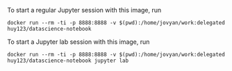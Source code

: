 To start a regular Jupyter session with this image, run

```shell
docker run --rm -ti -p 8888:8888 -v $(pwd):/home/jovyan/work:delegated huy123/datascience-notebook
```

To start a Jupyter lab session with this image, run

```shell
docker run --rm -ti -p 8888:8888 -v $(pwd):/home/jovyan/work:delegated huy123/datascience-notebook jupyter lab
```
